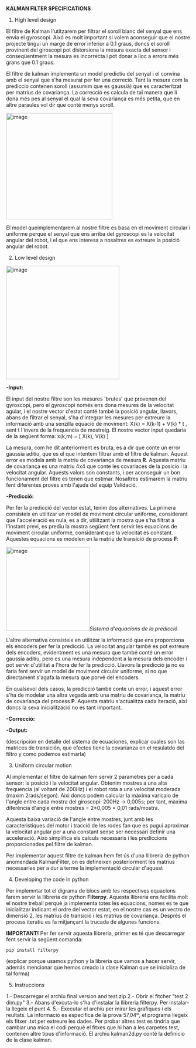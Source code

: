 **KALMAN FILTER SPECIFICATIONS**

1. High level design

El filtre de Kalman l'utitzarem per filtrar el soroll blanc del senyal que ens envia el gyroscopi. Aixó es molt important si volem aconseguir que el nostre projecte tingui un marge de error inferior a 0.1 graus, doncs el soroll provinent del giroscopi pot distorsiona la mesura exacta del sensor i conseqüentment la mesura es incorrecta i pot donar a lloc a errors més grans que 0.1 graus.

El filtre de kalman implementa un model predictiu del senyal i el convina amb el senyal que s'ha mesurat per fer una correció. Tant la mesura com la prediccio contenen soroll (assumim que es gaussià) que es caracteritzat per matrius de covariança. La correcció es calcula de tal manera que li dona més pes al senyal el qual la seva covariança es més petita, que en altre paraules vol dir que conté menys soroll.


<img width="290" alt="image" src="https://user-images.githubusercontent.com/101046951/204100886-96920426-f7ed-485c-af04-e25811b3d181.png">



El model queimplementarem al nostre filtre es basa en el moviment circular i uniforme perque el senyal que ens arriba del gyroscopi es la velocitat angular del robot, i el que ens interesa a nosaltres es extreure la posició angular del robot.



2. Low level design


<img width="309" alt="image" src="https://user-images.githubusercontent.com/101046951/205762086-a3c857af-292e-47e5-906f-c8165af54f81.png">

**-Input:**

El input del nostre filtre son les mesures 'brutes' que provenen del gyroscopi, pero el gyroscopi només ens dona mesures de la velocitat agular, i el nostre vector d'estat conté també la posició angular, llavors, abans de filtrar el senyal, s'ha d'integrar les mesures per extreure la informació amb una senzilla equació de moviment: X(k) = X(k-1) + V(k) * t  , sent t l'invers de la frequencia de mostreig. 
El nostre vector input quedaria de la següent forma: x(k,m) = [ X(k), V(k) ]

La mesura, com he dit anteriorment es bruta, es a dir que conte un error gaussia aditiu, que es el que intentem filtrar amb el filtre de kalman. Aquest error es modela amb la matriu de covariança de mesura **R**. Aquesta matriu de covariança es una matriu 4x4 que conte les covariaces de la posicio i la velocitat angular. Aquests valors son constants, i per aconseguir un bon funcionament del filtre es tenen que estimar. Nosaltres estimarem la matriu fent diferentes proves amb l'ajuda del equip Validació.


**-Predicció:**

Per fer la predicció del vector estat, tenim dos alternatives. La primera consisteix en utilitzar un model de moviment circular uniforme, considerant que l'acceleració es nula, es a dir, utilitzant la mostra que s'ha filtrat a l'instant previ, es prediu la mostra següent fent servir les equacions de moviment circular uniforme, considerant que la velocitat es constant. Aquestes equacions es modelen en la matriu de transició de process **F**:

<img width="228" alt="image" src="https://user-images.githubusercontent.com/101046951/205757309-bc2660f6-4e84-4def-b344-d8e321f9cece.png">*Sistema d'equacions de la predicció*

L'altre alternativa consisteix en utilitzar la informació que ens proporciona els encoders per fer la predicció. La velocitat angular també es pot extreure dels encoders, evidentment es una mesura que també conté un error gaussia aditiu, pero es una mesura independent a la mesura dels encoder i pot servir d'utilitat a l'hora de fer la predicció. Llavors la predicció ja no es faria fent servir un model de moviment circular uniforme, si no que directament s'agafa la mesura que porvé del encoders.

En qualsevol dels casos, la predicció també conte un error, i aquest error s'ha de modelar una altra vegada amb una matriu de covariança, la matriu de covariança del process **P**. Aquesta matriu s'actualitza cada iteració, així doncs la seva inicialització no es tant important.


**-Correcció:**

**-Output:**

(descripción en detalle del sistema de ecuaciones, explicar cuales son las matrices de transición, que efectos tiene la covarianza en el resulatdo del filtro y como podemos estimarla)



3. Uniform circular motion

Al implementar el filtre de kalman fem servir 2 parametres per a cada sensor: la posició i la velocitat angular. Obtenim mostres a una alta frequencia (al voltant de 200Hz) i el robot rota a una velocitat moderada (maxim 2rads/segon). Aixi doncs podem calcular la màxima varicaio de l'angle entre cada mostra del giroscopi: 200Hz -> 0,005s; per tant, màxima diferència d'angle entre mostres = 2*0,005 = 0,01 rads/mostra.

Aquesta baixa variació de l'angle entre mostres, junt amb les caracteristiques del motor i tracció de les rodes fan que es pugui aproximar la velocitat angular per a una constant sense ser necessari definir una acceleració. Això simplifica els calculs necessaris i les prediccions proporcionades pel filtre de kalman.

Per implementar aquest filtre de kalman hem fet ús d'una llibreria de python anomendada KalmanFilter, on es defineixen posteriorment les matrius necessaries per a dur a terme la implementació circular d'aquest

4. Developing the code in python

Per implemntar tot el digrama de blocs amb les respectives equacions farem servir la llibreria de python **Filterpy**. Aquesta llibreria ens facilita molt el nostre treball perquè ja implementa totes les equacions, nomes es te que inicialitzar indicant el ordre del vector estat, en el nostre cas es un vectro de dimensió 2, les matrius de transició i les matrius de covariança. Després el process iteratiu es fa mitjançant la trucada de algunes funcions.

**IMPORTANT!** Per fer servir aquesta llibreria, primer es té que descarregar fent servir la següent comanda:
```
pip install filterpy
```

(explicar porque usamos python y la libreria que vamos a hacer servir, además mencionar que hemos creado la clase Kalman que se inicializa de tal forma)


5. Instruccions

  1.- Descarregar el archiu final version and test.zip
  2.- Obrir el fitcher "test 2 dim.py"
  3.- Abans d'excuta-lo s'ha d'instalar la llibreria filterpy. Per instalar-la llegeix el punt 4.
  5.- Executar el archiu per mirar les grafiques i els reultats. La informació es especifica de la prova 57,04º, el programa llegeix els fitxer .txt per extreure les dades. Per probar altres test es tindria que cambiar una mica el codi perquè el fitxes que hi han a les carpetes test, contenen altre tipus d'informació. El archiu kalman2d.py contè la definicio de la clase kalman.
